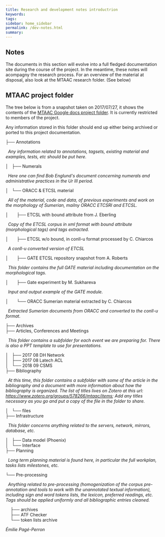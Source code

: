 ```yaml
---
title: Research and development notes introductrion
keywords:
tags:
sidebar: home_sidebar
permalink: /dev-notes.html
summary:
---
```

## Notes

The documents in this section will evolve into a full fledged documentation site during the course of the project. In the meantime, these notes will acompagny the research process. For an overview of the material at disposal, also look at the MTAAC research folder. (See below)


## MTAAC project folder

The tree below is from a snapshot taken on 2017/07/27, it shows the contents of the [MTAAC Google docs project folder](https://drive.google.com/drive/folders/0B8-deXARunnhU2FHVzVqLXA4N3M). It is currently restricted to members of the project.

Any information stored in this folder should end up either being archived or ported to this project documentation.

├── Annotations  

&nbsp;&nbsp;*Any information related to annotations, tagsets, existing material and examples, tests, etc should be put here.*

│&nbsp;&nbsp;&nbsp;├── Numerals  

&nbsp;&nbsp;*Here one can find Bob Englund's document concerning numerals and administrative practices in the Ur III period.*

│&nbsp;&nbsp;&nbsp;└── ORACC & ETCSL material  

&nbsp;&nbsp;*All of the material, code and data, of previous experiments and work on the morphology of Sumerian, mailny ORACC ETCSRI and ETCSL.*

│&nbsp;&nbsp;&nbsp;&nbsp;&nbsp;&nbsp;&nbsp;├── ETCSL with bound attribute from J. Eberling  

&nbsp;&nbsp;*Copy of the ETCSL corpus in xml format with bound attribute (morphological tags) and tags extracted.*

│&nbsp;&nbsp;&nbsp;&nbsp;&nbsp;&nbsp;&nbsp;├── ETCSL w/o bound, in conll-u format processed by C. Chiarcos  

&nbsp;&nbsp;*A conll-u converted version of ETCSL*

│&nbsp;&nbsp;&nbsp;&nbsp;&nbsp;&nbsp;&nbsp;├── GATE ETCSL repository snapshot from A. Roberts  

&nbsp;&nbsp;*This folder contains the full GATE material including documentation on the morphological tags.*

│&nbsp;&nbsp;&nbsp;&nbsp;&nbsp;&nbsp;&nbsp;├── Gate experiment by M. Sukhareva  

&nbsp;&nbsp;*Input and output example of the GATE module.*

│&nbsp;&nbsp;&nbsp;&nbsp;&nbsp;&nbsp;&nbsp;└── ORACC Sumerian material extracted by C. Chiarcos  

&nbsp;&nbsp;*Extracted Sumerian documents from ORACC and converted to the conll-u format.*

├── Archives  
├── Articles, Conferences and Meetings  

&nbsp;&nbsp;*This folder contains a subfolder for each event we are preparing for. There is also a PPT template to use for presentations.*

│&nbsp;&nbsp;&nbsp;├── 2017 08 DH Network  
│&nbsp;&nbsp;&nbsp;├── 2017 08 Latech ACL  
│&nbsp;&nbsp;&nbsp;└── 2018 09 CSMS  
├── Bibliography  

&nbsp;&nbsp;*At this time, this folder contains a subfolder with some of the article in the bibliography and a document with more information about how the bibliography is organized. The list of titles lives on Zotero at this url: https://www.zotero.org/groups/578266/mtaac/items; Add any titles necessary as you go and put a copy of the file in the folder to share.*

│&nbsp;&nbsp;&nbsp;└── files  
├── Infrastructure  

&nbsp;&nbsp;*This folder concerns anything related to the servers, network, mirrors, database, etc.*

│&nbsp;&nbsp;&nbsp;├── Data model (Phoenix)  
│&nbsp;&nbsp;&nbsp;└── Interface  
├── Planning  

&nbsp;&nbsp;*Long term planning material is found here, in particular the full workplan, tasks lists milestones, etc.*

└── Pre-processing  

&nbsp;&nbsp;*Anything related to pre-processing (homogenization of the corpus pre-annotation and tools to work with the unannotated textual information), including sign and word tokens lists, the lexicon, preferred readings, etc. Tags should be applied uniformly and all bibliographic entries cleaned.*

&nbsp;&nbsp;&nbsp;&nbsp;├── archives  
&nbsp;&nbsp;&nbsp;&nbsp;├── ATF Checker  
&nbsp;&nbsp;&nbsp;&nbsp;└── token lists archive  


*Émilie Pagé-Perron*

